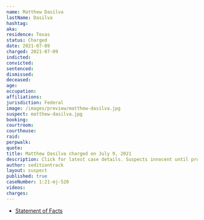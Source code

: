 ```yaml
---
name: Matthew Dasilva
lastName: Dasilva
hashtag:
aka:
residence: Texas
status: Charged
date: 2021-07-09
charged: 2021-07-09
indicted:
convicted:
sentenced:
dismissed:
deceased:
age:
occupation:
affiliations:
jurisdiction: Federal
image: /images/preview/matthew-dasilva.jpg
suspect: matthew-dasilva.jpg
booking:
courtroom:
courthouse:
raid:
perpwalk:
quote:
title: Matthew Dasilva charged on July 9, 2021
description: Click for latest case details. Suspects innocent until proven guilty.
author: seditiontrack
layout: suspect
published: true
caseNumber: 1:21-mj-520
videos:
charges:
---
```

- [Statement of Facts](https://www.justice.gov/usao-dc/case-multi-defendant/file/1413481/download)
